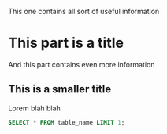 This one contains all sort of useful information

# This part is a title
And this part contains even more information

## This is a smaller title
Lorem blah blah

```sql
SELECT * FROM table_name LIMIT 1;
```